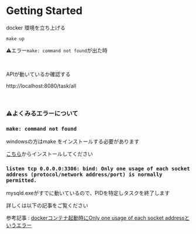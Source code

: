 # Getting Started

docker 環境を立ち上げる
```
make up
```

⚠️エラー```make: command not found```が出た時

<br>

APIが動いているか確認する

http://localhost:8080/task/all


<br>

### ⚠️よくみるエラーについて

### ```make: command not found```

windowsの方はmake をインストールする必要があります

[こちら](https://gnuwin32.sourceforge.net/packages/make.htm)からインストールしてください

### ```listen tcp 0.0.0.0:3306: bind: Only one usage of each socket address (protocol/network address/port) is normally permitted.```

mysqld.exeがすでに動いているので、PIDを特定しタスクを終了します

詳しくは以下の記事をご覧ください

参考記事 : [dockerコンテナ起動時にOnly one usage of each socket addressというエラー](https://qiita.com/tbzgkzejyk1ef5s91wuf/items/cc2be6263523149d7cbe)
